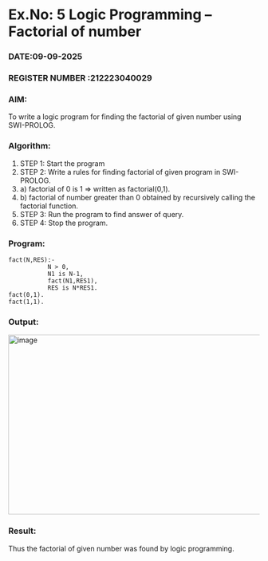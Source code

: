 # Ex.No: 5   Logic Programming – Factorial of number   
### DATE:09-09-2025                                                                            
### REGISTER NUMBER :212223040029 
### AIM: 
To  write  a logic program for finding the factorial of given number using SWI-PROLOG. 
### Algorithm:
1. STEP 1: Start the program
2. STEP 2:  Write a rules for finding factorial of given program in SWI-PROLOG.
3.   a)	factorial of 0 is 1 => written as factorial(0,1).
4.   b)	factorial of number greater than 0 obtained by recursively calling the factorial    function.
5. STEP 3: Run the program  to find answer of  query.
6. STEP 4: Stop the program.

### Program:
```
fact(N,RES):-  
           N > 0, 
           N1 is N-1,
           fact(N1,RES1),
           RES is N*RES1.
fact(0,1).
fact(1,1).
```
### Output:
<img width="948" height="360" alt="image" src="https://github.com/user-attachments/assets/a1177ddf-bde5-4ee2-8a82-1fdf154e8dba" />

### Result:
Thus the factorial of given number was found by logic programming. 
